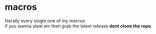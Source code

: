 # macros
literally every single one of my macros  
if you wanna steal em then grab the latest release
**dont clone the repo**
